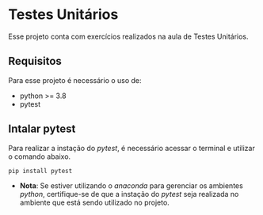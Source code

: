 # Testes Unitários

Esse projeto conta com exercícios realizados na aula de Testes Unitários.

## Requisitos

Para esse projeto é necessário o uso de:
* python >= 3.8
* pytest

## Intalar pytest
Para realizar a instação do *pytest*, é necessário acessar o terminal e utilizar o comando abaixo.

```bash
pip install pytest
```

* **Nota**: Se estiver utilizando o *anaconda* para gerenciar os ambientes *python*, certifique-se de que a instação do *pytest* seja realizada no ambiente que está sendo utilizado no projeto.
